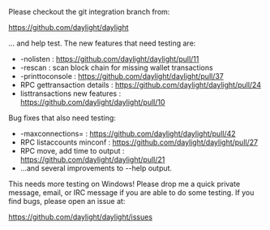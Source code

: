 Please checkout the git integration branch from:

https://github.com/daylight/daylight

... and help test.  The new features that need testing are:

* -nolisten : https://github.com/daylight/daylight/pull/11
* -rescan : scan block chain for missing wallet transactions
* -printtoconsole : https://github.com/daylight/daylight/pull/37
* RPC gettransaction details : https://github.com/daylight/daylight/pull/24
* listtransactions new features : https://github.com/daylight/daylight/pull/10

Bug fixes that also need testing:

* -maxconnections= : https://github.com/daylight/daylight/pull/42
* RPC listaccounts minconf : https://github.com/daylight/daylight/pull/27
* RPC move, add time to output : https://github.com/daylight/daylight/pull/21
* ...and several improvements to --help output.

This needs more testing on Windows!  Please drop me a quick private message, email, or IRC message if you are able to do some testing.  If you find bugs, please open an issue at:

https://github.com/daylight/daylight/issues
